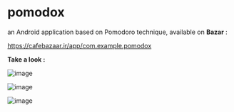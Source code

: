 # pomodox
an Android application based on Pomodoro technique,
available on **Bazar** :

https://cafebazaar.ir/app/com.example.pomodox


**Take a look :**

![image](https://github.com/radG1t/pomodox/assets/110737910/5e71b529-d922-4fc1-b6e0-b0523f8bc55a)


![image](https://github.com/radG1t/pomodox/assets/110737910/6336e2e0-34a9-49a8-8973-11edfa7b78f0)


![image](https://github.com/radG1t/pomodox/assets/110737910/6ea5d8fb-6983-400a-a410-4dbf4dfcd17d)

